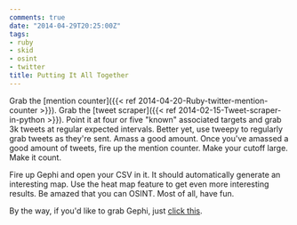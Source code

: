 ```yaml
---
comments: true
date: "2014-04-29T20:25:00Z"
tags:
- ruby
- skid
- osint
- twitter
title: Putting It All Together
---
```


Grab the [mention counter]({{< ref 2014-04-20-Ruby-twitter-mention-counter >}}). 
Grab the [tweet scraper]({{< ref 2014-02-15-Tweet-scraper-in-python >}}). 
Point it at four or five "known" associated targets and grab 3k tweets
at regular expected intervals. Better yet, use tweepy to regularly grab
tweets as they're sent. Amass a good amount. Once you've amassed a good
amount of tweets, fire up the mention counter. Make your cutoff large.
Make it count.

Fire up Gephi and open your CSV in it. It should automatically generate
an interesting map. Use the heat map feature to get even more
interesting results. Be amazed that you can OSINT. Most of all, have
fun.

By the way, if you'd like to grab Gephi, just [click
this](http://www.lmgtfy.com/?q=gephi).


